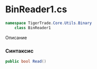 
# BinReader1.cs
```csharp
namespace TigerTrade.Core.Utils.Binary  
    class BinReader1
```

Описание

### Синтаксис
```csharp
public bool Read()
```
